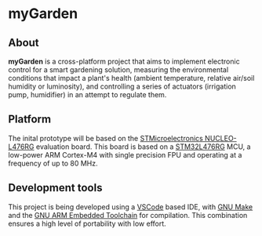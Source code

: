 # myGarden
## About
**myGarden** is a cross-platform project that aims to implement electronic control for a smart gardening solution, measuring the environmental conditions that impact a plant's health (ambient temperature, relative air/soil humidity or luminosity), and controlling a series of actuators (irrigation pump, humidifier) in an attempt to regulate them.

## Platform
The inital prototype will be based on the [STMicroelectronics NUCLEO-L476RG](https://www.st.com/en/evaluation-tools/nucleo-l476rg.html) evaluation board. This board is based on a [STM32L476RG](https://www.st.com/en/microcontrollers-microprocessors/stm32l476rg.html) MCU, a low-power ARM Cortex-M4 with single precision FPU and operating at a frequency of up to 80 MHz.

## Development tools
This project is being developed using a [VSCode](https://code.visualstudio.com/) based IDE, with [GNU Make](https://www.gnu.org/software/make/) and the [GNU ARM Embedded Toolchain](https://developer.arm.com/tools-and-software/open-source-software/developer-tools/gnu-toolchain/gnu-rm) for compilation. This combination ensures a high level of portability with low effort.